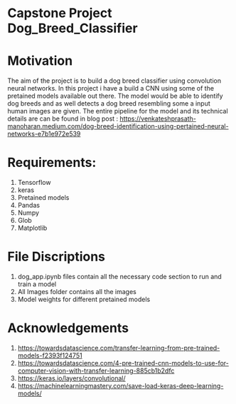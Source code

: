 # Capstone Project Dog_Breed_Classifier

# Motivation
The aim of the project is to build a dog breed classifier using convolution neural networks. In this project i have a build a CNN using some of the pretained models available out there. The model would be able to identify dog breeds and as well detects a dog breed resembling some a input human images are given.
The entire pipeline for the model and its technical details are can be found in blog post : https://venkateshprasath-manoharan.medium.com/dog-breed-identification-using-pertained-neural-networks-e7b1e972e539

# Requirements:
1. Tensorflow
2. keras
3. Pretained models 
4. Pandas
5. Numpy
6. Glob
7. Matplotlib

# File Discriptions
1. dog_app.ipynb files contain all the necessary code section to run and train a model
2. All Images folder contains all the images 
3. Model weights for different pretained models 

# Acknowledgements 
1. https://towardsdatascience.com/transfer-learning-from-pre-trained-models-f2393f124751
2. https://towardsdatascience.com/4-pre-trained-cnn-models-to-use-for-computer-vision-with-transfer-learning-885cb1b2dfc
3. https://keras.io/layers/convolutional/
4. https://machinelearningmastery.com/save-load-keras-deep-learning-models/

